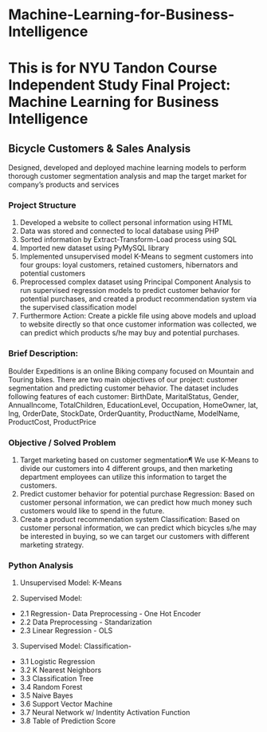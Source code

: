 # Machine-Learning-for-Business-Intelligence
# This is for NYU Tandon Course Independent Study Final Project: Machine Learning for Business Intelligence 

## Bicycle Customers & Sales Analysis
Designed, developed and deployed machine learning models to perform thorough customer segmentation analysis and map the target market for company’s products and services

### Project Structure
1. Developed a website to collect personal information using HTML 
2. Data was stored and connected to local database using PHP 
3. Sorted information by Extract-Transform-Load process using SQL 
4. Imported new dataset using PyMySQL library
5. Implemented unsupervised model K-Means to segment customers into four groups: loyal customers, retained customers, hibernators and potential customers 
6. Preprocessed complex dataset using Principal Component Analysis to run supervised regression models to predict customer behavior for potential purchases, and created a product recommendation system via the supervised classification model
7. Furthermore Action: Create a pickle file using above models and upload to website directly so that once customer information was collected, we can predict which products s/he may buy and potential purchases. 

### Brief Description:
Boulder Expeditions is an online Biking company focused on Mountain and Touring bikes. There are two main objectives of our project: customer segmentation and predicting customer behavior. The dataset includes following features of each customer: BirthDate, MaritalStatus, Gender, AnnualIncome, TotalChildren, EducationLevel, Occupation, HomeOwner, lat, lng, OrderDate, StockDate, OrderQuantity, ProductName, ModelName, ProductCost, ProductPrice

### Objective / Solved Problem
1. Target marketing based on customer segmentation¶
We use K-Means to divide our customers into 4 different groups, and then marketing department employees can utilize this information to target the 
customers. 
2. Predict customer behavior for potential purchase
Regression: Based on customer personal information, we can predict how much money such customers would like to spend in the future. 
3. Create a product recommendation system
Classification: Based on customer personal information, we can predict which bicycles s/he may be interested in buying, so we can target our customers
with different marketing strategy.

### Python Analysis 
1. Unsupervised Model: K-Means

2. Supervised Model: 
- 2.1 Regression- Data Preprocessing - One Hot Encoder 
- 2.2 Data Preprocessing - Standarization 
- 2.3 Linear Regression - OLS


3. Supervised Model: Classification-
- 3.1 Logistic Regression 
- 3.2 K Nearest Neighbors 
- 3.3 Classification Tree 
- 3.4 Random Forest 
- 3.5 Naive Bayes 
- 3.6 Support Vector Machine 
- 3.7 Neural Network w/ Indentity Activation Function 
- 3.8 Table of Prediction Score       
